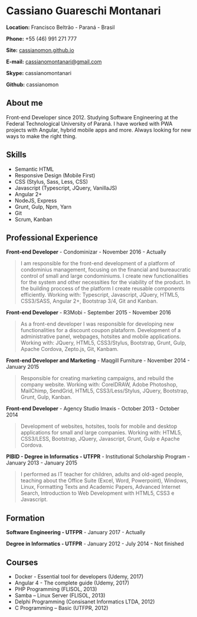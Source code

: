 # Cassiano Guareschi Montanari

**Location:** Francisco Beltrão - Paraná - Brasil

**Phone:** +55 (46) 991 271 777

**Site:** [cassianomon.github.io](http://cassianomon.github.io)

**E-mail:** cassianomontanari@gmail.com

**Skype:** cassianomontanari

**Github:** cassianomon

## About me
Front-end Developer since 2012. Studying Software Engineering at the Federal Technological University of Paraná. I have worked with PWA projects with Angular, hybrid mobile apps and more. Always looking for new ways to make the right thing.

## Skills

* Semantic HTML
* Responsive Design (Mobile First)
* CSS (Stylus, Sass, Less, CSS)
* Javascript (Typescript, JQuery, VanillaJS)
* Angular 2+
* NodeJS, Express
* Grunt, Gulp, Npm, Yarn
* Git
* Scrum, Kanban

## Professional Experience

**Front-end Developer** - Condominizar - November 2016 - Actually

> I am responsible for the front-end development of a platform of condominius management, focusing on the financial and bureaucratic control of small and large condominiums. I create new functionalities for the system and other necessities for the viability of the product. In the building proccess of the platform I create reusable components efficiently. Working with: Typescript, Javascript, JQuery, HTML5, CSS3/SASS, Angular 2+, Bootstrap 3/4, Git and Kanban.

**Front-end Developer** - R3Mobi - September 2015 - November 2016

> As a front-end developer I was responsible for developing new functionalities for a discount coupon plataform. Development of a administrative panel, webpages, hotsites and mobile applications. Working with: JQuery, HTML5, CSS3/Stylus, Bootstrap, Grunt, Gulp, Apache Cordova, Zepto.js, Git, Kanbam.

**Front-end Developer and Marketing** - Maqgill Furniture - November 2014 - January 2015

> Responsible for creating marketing campaigns, and rebuild the company website. Working with: CorelDRAW, Adobe Photoshop, MailChimp, SendGrid, HTML5, CSS3/Less/Stylus, JQuery, Bootstrap, Grunt, Gulp, Kanban.

**Front-end Developer** - Agency Studio Imaxis - October 2013 - October 2014

> Development of websites, hotsites, tools for mobile and desktop applications for small and large companies. Working with: HTML5, CSS3/LESS, Bootstrap, JQuery, Javascript, Grunt, Gulp e Apache Cordova.

**PIBID - Degree in Informatics - UTFPR** - Institutional Scholarship Program - January 2013 - January 2015

> I performed as IT teacher for children, adults and old-aged people, teaching about the Office Suite (Excel, Word, Powerpoint), Windows, Linux, Formatting Texts and Academic Papers, Advanced Internet Search, Introduction to Web Development with HTML5, CSS3 e Javascript.


## Formation

**Software Engineering - UTFPR** - January 2017 - Actually

**Degree in Informatics - UTFPR** - January 2012 - July 2014 - Not finished


## Courses

* Docker - Essential tool for developers (Udemy, 2017)
* Angular 4 - The complete guide (Udemy, 2017)
* PHP Programming (FLISOL, 2013)
* Samba – Linux Server (FLISOL, 2013)
* Delphi Programming (Consisanet Informatics LTDA, 2012)
* C Programming – Basic (UTFPR, 2012)
